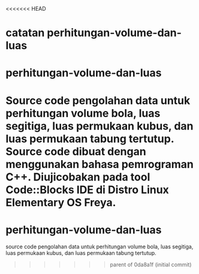 <<<<<<< HEAD
# catatan perhitungan-volume-dan-luas
# perhitungan-volume-dan-luas
Source code pengolahan data untuk perhitungan volume bola, luas segitiga, luas permukaan kubus, dan luas permukaan tabung tertutup.
Source code dibuat dengan menggunakan bahasa pemrograman C++. Diujicobakan pada tool Code::Blocks IDE di Distro Linux Elementary OS Freya.
=======
# perhitungan-volume-dan-luas
source code pengolahan data untuk perhitungan volume bola, luas segitiga, luas permukaan kubus, dan luas permukaan tabung tertutup.
>>>>>>> parent of 0da8a1f (initial commit)

